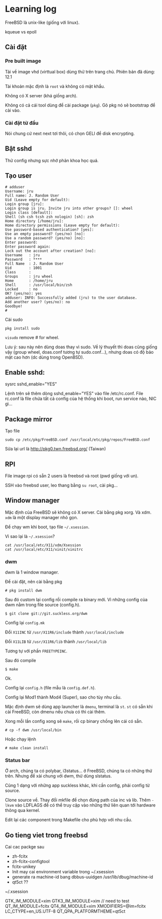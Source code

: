 # Learning log

FreeBSD là unix-like (giống với linux). 

kqueue vs epoll

## Cài đặt

### Pre built image

Tải về image vhd (virttual box) dùng thử trên trang chủ. Phiên bản đã dùng: 12.1

Tài khoản mặc định là `root` và không có mật khẩu.

Không có X server (khá giống arch).

Không có cả cái tool dùng để cài package (`pkg`). Gõ pkg nó sẽ bootstrap để cài vào.

### Cài đặt từ đầu

Nói chung cứ next next tơi thôi, có chọn GELI để disk encrypting.

## Bật sshd

Thử config nhưng sực nhớ phản khoa học quá.

## Tạo user

```
# adduser
Username: jru
Full name: J. Random User
Uid (Leave empty for default):
Login group [jru]:
Login group is jru. Invite jru into other groups? []: wheel
Login class [default]:
Shell (sh csh tcsh zsh nologin) [sh]: zsh
Home directory [/home/jru]:
Home directory permissions (Leave empty for default):
Use password-based authentication? [yes]:
Use an empty password? (yes/no) [no]:
Use a random password? (yes/no) [no]:
Enter password:
Enter password again:
Lock out the account after creation? [no]:
Username   : jru
Password   : ****
Full Name  : J. Random User
Uid        : 1001
Class      :
Groups     : jru wheel
Home       : /home/jru
Shell      : /usr/local/bin/zsh
Locked     : no
OK? (yes/no): yes
adduser: INFO: Successfully added (jru) to the user database.
Add another user? (yes/no): no
Goodbye!
#
```

Cài sudo

`pkg install sudo`

`visudo` remove # for wheel.

Lưu ý: sau này nên dùng doas thay vì sudo. Về lý thuyết thì doas cũng giống vậy (group wheel, doas.conf tương tự sudo.conf...), nhưng doas có độ bảo mật cao hơn (dc dùng trong OpenBSD).

## Enable sshd:

sysrc sshd_enable="YES"

Lệnh trên sẽ thêm dòng sshd_enable="YES" vào file /etc/rc.conf. File rc.conf là file chứa tất cả config của hệ thống khi boot, run service nào, NIC gì...

## Package mirror

Tạo file

```
sudo cp /etc/pkg/FreeBSD.conf /usr/local/etc/pkg/repos/FreeBSD.conf
```

Sửa lại url là http://pkg0.twn.freebsd.org/ (Taiwan)

## RPI

File image rpi có sẵn 2 users là freebsd và root (pwd giống với un).

SSH vào freebsd user, leo thang bằng `su root`, cài pkg...

## Window manager

Mặc định của FreeBSD sẽ không có X server. Cài bằng pkg xorg. Và xdm. `xdm` là một display manager nhỏ gọn.

Để chạy wm khi boot, tạo file `~/.xsession`. 

Vì sao lại là `~/.xsession`? 

    cat /usr/local/etc/X11/xdm/Xsession
    cat /usr/local/etc/X11/xinit/xinitrc

### dwm

dwm là 1 window manager.

Để cài đặt, nên cài bằng pkg

    # pkg install dwm

Sau đó custom lại config rồi compile ra binary mới. Vì những config của dwm nằm trong file source (config.h).

    $ git clone git://git.suckless.org/dwm

Config lại `config.mk`

Đổi `X11INC` từ `/usr/X11R6/include` thành `/usr/local/include`

Đổi `X11LIB` từ `/usr/X11R6/lib` thành `/usr/local/lib`

Tương tự với phần `FREETYPEINC`.

Sau đó compile 

    $ make

Ok.

Config lại `config.h` (file mẫu là `config.def.h`).

Config lại Mod1 thành Mod4 (Super), sao cho tùy nhu cầu.

Mặc định dwm sẽ dùng app launcher là `dmenu`, terminal là `st`. `st` có sẵn khi cài FreeBSD, còn dmenu nếu chưa có thì cài thêm.

Xong mỗi lần config xong sẽ `make`, rồi cp binary chồng lên cái có sẵn.

    # cp -f dwm /usr/local/bin

Hoặc chạy lệnh

    # make clean install

### Status bar

Ở arch, chúng ta có polybar, i3status... ở FreeBSD, chúng ta có những thứ trên. Nhưng để xài chung với dwm, thử dùng slstatus.

Cũng 1 dạng với những app suckless khác, khi cần config, phải config từ source.

Clone source về. Thay đổi mkfile để chọn đúng path của inc và lib. Thêm `-lkvm` vào LDFLAGS để có thể truy cập vào những thứ liên quan tới hardware thông qua kernel.

Edit lại các component trong Makefile cho phù hợp với nhu cầu.


## Go tieng viet trong freebsd

Cai cac packge sau

- zh-fcitx
- zh-fcitx-configtool
- fcitx-unikey
- Init may cai environment variable trong ~/.xsession
- generate ra machine-id bang dbbus-uuidgen /usr/lib/dbug/machine-id
- qt5ct ??

~/.xsession

GTK_IM_MODULE=xim
GTK3_IM_MODULE=xim // need to test
QT_IM_MODULE=fcitx
QT4_IM_MODULE=xim
XMODIFIERS=@im=fcitx
LC_CTYPE=en_US.UTF-8
QT_QPA_PLATFORMTHEME=qt5ct
